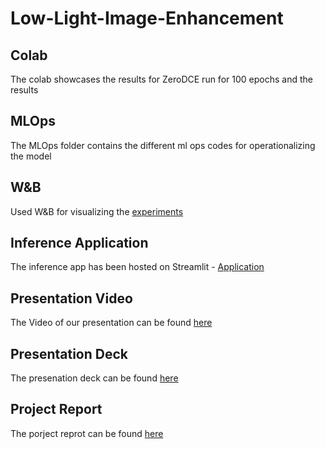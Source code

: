 # Low-Light-Image-Enhancement
## Colab
The colab showcases the results for ZeroDCE run for 100 epochs and the results 
## MLOps
The MLOps folder contains the different ml ops codes for operationalizing the model
## W&B
Used W&B for visualizing the [experiments](https://wandb.ai/sjsu-cmpe-258-musketeers/LowLightDCE?workspace=user-raghavaurs) 
## Inference Application
The inference app has been hosted on Streamlit - [Application](https://share.streamlit.io/raghavadevarajeurs/low-light-image-enhancement/main/inference.py)
## Presentation Video
The Video of our presentation can be found [here](https://www.youtube.com/watch?v=yF4iJx9Ap2E)
## Presentation Deck
The presenation deck can be found [here](https://github.com/vrmusketeers/Low-Light-Image-Enhancement/blob/main/Low-Light%20Image%20Enhancement%20-%20Final%20Presnetation.pdf)
## Project Report
The porject reprot can be found [here](https://github.com/vrmusketeers/Low-Light-Image-Enhancement/blob/main/Low-Light%20Image%20Enhancement%20-%20Report.pdf)
